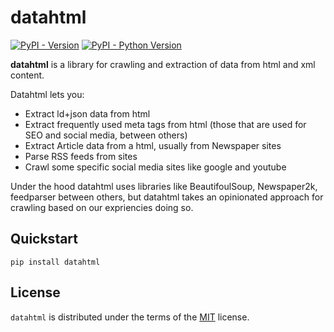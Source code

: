 # datahtml

[![PyPI - Version](https://img.shields.io/pypi/v/datahtml.svg)](https://pypi.org/project/datahtml)
[![PyPI - Python Version](https://img.shields.io/pypi/pyversions/datahtml.svg)](https://pypi.org/project/datahtml)

**datahtml** is a library for crawling and extraction of data from html and xml content. 

Datahtml lets you:

* Extract ld+json data from html
* Extract frequently used meta tags from html (those that are used for SEO and social media, between others)
* Extract Article data from a html, usually from Newspaper sites
* Parse RSS feeds from sites
* Crawl some specific social media sites like google and youtube

Under the hood datahtml uses libraries like BeautifoulSoup, Newspaper2k, feedparser between others, but
datahtml takes an opinionated approach for crawling based on our expriencies doing so. 



## Quickstart

```console
pip install datahtml
```


## License

`datahtml` is distributed under the terms of the [MIT](https://spdx.org/licenses/MIT.html) license.
